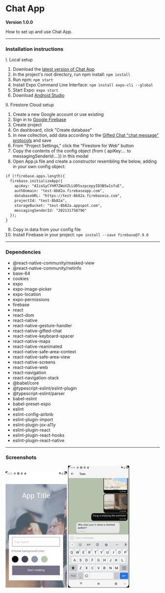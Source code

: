 # Chat App

**Version 1.0.0**

How to set up and use Chat App.


---

### Installation instructions

I. Local setup
1. Download the [latest version of Chat App](https://github.com/edenbenbow/chat-app)
2. In the project's root directory, run npm install: ```npm install```
3. Run npm: ``npm start``
4. Install Expo Command Line Interface: ``npm install expo-cli --global`` 
5. Start Expo: ```expo start```
6. Download [Android Studio](https://developer.android.com/studio)

II. Firestore Cloud setup
1. Create a new Google account or use existing
2. Sign in to [Google Firebase](https://firebase.google.com/)
3. Create project
4. On dashboard, click "Create database"
5. In new collection, add data according to the [Gifted Chat "chat message" protocols](https://github.com/FaridSafi/react-native-gifted-chat#message-object) and save
6. From "Project Settings," click the "Firestore for Web" button
7. Copy the contents of the config object (from { apiKey:… to messagingSenderId:…}) in this modal
8. Open App.js file and create a constructor resembling the below, adding in your own config object:
```
if (!firebase.apps.length){
  firebase.initializeApp({
    apiKey: "AIzaSyCYhM7ZWoVZLLUD5xzpcepyID3B5w1sfuE",
    authDomain: "test-8b82a.firebaseapp.com",
    databaseURL: "https://test-8b82a.firebaseio.com",
    projectId: "test-8b82a",
    storageBucket: "test-8b82a.appspot.com",
    messagingSenderId: "202131758796"
  });
}
```
9. Copy in data from your config file
10. Install Firebase in your project: ``npm install --save firebase@7.9.0``

---

### Dependencies
   - @react-native-community/masked-view
   - @react-native-community/netinfo
   - base-64
   - cookies
   - expo
   - expo-image-picker
   - expo-location
   - expo-permissions
   - firebase
   - react
   - react-dom
   - react-native
   - react-native-gesture-handler
   - react-native-gifted-chat
   - react-native-keyboard-spacer
   - react-native-maps
   - react-native-reanimated
   - react-native-safe-area-context
   - react-native-safe-area-view
   - react-native-screens
   - react-native-web
   - react-navigation
   - react-navigation-stack
   - @babel/core
   - @typescript-eslint/eslint-plugin
   - @typescript-eslint/parser
   - babel-eslint
   - babel-preset-expo
   - eslint
   - eslint-config-airbnb
   - eslint-plugin-import
   - eslint-plugin-jsx-a11y
   - eslint-plugin-react
   - eslint-plugin-react-hooks
   - eslint-plugin-react-native
---

### Screenshots

<img src="https://github.com/edenbenbow/chat-app/blob/master/assets/chat-screen.png" width="200">   <img src="https://github.com/edenbenbow/chat-app/blob/master/assets/welcome-screen.png" width="200">


